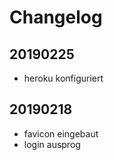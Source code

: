 # Changelog

## 20190225

* heroku konfiguriert 

## 20190218 

* favicon eingebaut 
* login ausprog